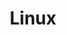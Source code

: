 ---
title: "Linux"
layout: category
permalink: /cs/linux/
taxonomy: linux
author_profile: true
sidebar_main: true
sidebar:
    nav: "docs"
---